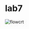 # lab7

![flowcrt](https://user-images.githubusercontent.com/92738041/146635212-f92ade7b-79ed-4a2a-8b6f-45ed3b4017f0.png)

